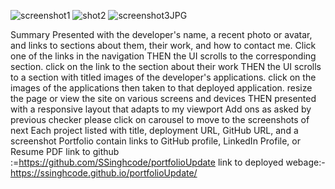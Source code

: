 ![screenshot1](https://user-images.githubusercontent.com/90226185/140599370-d13084ba-17d8-40b2-9c08-0d1908494e71.JPG)
![shot2](https://user-images.githubusercontent.com/90226185/140599372-5e0fa2e6-4d42-40e1-bc28-13e41cd0419d.JPG)
![screenshot3JPG](https://user-images.githubusercontent.com/90226185/140599373-398a5805-f00c-4d44-ab5e-4a83937dc72a.JPG)

Summary
Presented with the developer's name, a recent photo or avatar, and links to sections about them, their work, and how to contact me. Click one of the links in the navigation THEN the UI scrolls to the corresponding section. click on the link to the section about their work THEN the UI scrolls to a section with titled images of the developer's applications. click on the images of the applications then taken to that deployed application. resize the page or view the site on various screens and devices THEN presented with a responsive layout that adapts to my viewport
Add ons as asked by previous checker 
please click on carousel to move to the screenshots of next 
Each project listed with title, deployment URL, GitHub URL, and a screenshot
Portfolio contain links to GitHub profile, LinkedIn Profile, or Resume PDF
link to github :=https://github.com/SSinghcode/portfolioUpdate
link to deployed webage:-https://ssinghcode.github.io/portfolioUpdate/
